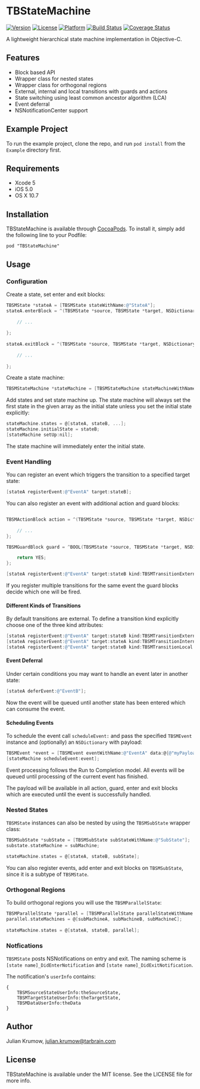 # TBStateMachine

[![Version](https://img.shields.io/cocoapods/v/TBStateMachine.svg?style=flat)](http://cocoadocs.org/docsets/TBStateMachine)
[![License](https://img.shields.io/cocoapods/l/TBStateMachine.svg?style=flat)](http://cocoadocs.org/docsets/TBStateMachine)
[![Platform](https://img.shields.io/cocoapods/p/TBStateMachine.svg?style=flat)](http://cocoadocs.org/docsets/TBStateMachine)
[![Build Status](https://img.shields.io/travis/tarbrain/TBStateMachine/master.svg?style=flat)](https://travis-ci.org/tarbrain/TBStateMachine)
[![Coverage Status](https://img.shields.io/coveralls/tarbrain/TBStateMachine/master.svg?style=flat)](https://coveralls.io/r/tarbrain/TBStateMachine)


A lightweight hierarchical state machine implementation in Objective-C.

## Features

* Block based API
* Wrapper class for nested states
* Wrapper class for orthogonal regions
* External, internal and local transitions with guards and actions
* State switching using least common ancestor algorithm (LCA)
* Event deferral
* NSNotificationCenter support

## Example Project

To run the example project, clone the repo, and run `pod install` from the `Example` directory first.

## Requirements

* Xcode 5
* iOS 5.0
* OS X 10.7

## Installation

TBStateMachine is available through [CocoaPods](http://cocoapods.org). To install
it, simply add the following line to your Podfile:

    pod "TBStateMachine"

## Usage

### Configuration

Create a state, set enter and exit blocks:

```objective-c
TBSMState *stateA = [TBSMState stateWithName:@"StateA"];
stateA.enterBlock = ^(TBSMState *source, TBSMState *target, NSDictionary *data) {
        
    // ...
       
};
    
stateA.exitBlock = ^(TBSMState *source, TBSMState *target, NSDictionary *data) {
        
    // ...
       
};
```

Create a state machine:

```objective-c
TBSMStateMachine *stateMachine = [TBSMStateMachine stateMachineWithName:@"Main"];
```

Add states and set state machine up. The state machine will always set the first state in the given array as the initial state unless you set the initial state explicitly:

```objective-c
stateMachine.states = @[stateA, stateB, ...];
stateMachine.initialState = stateB;
[stateMachine setUp:nil];
```

The state machine will immediately enter the initial state.

### Event Handling

You can register an event which triggers the transition to a specified target state:

```objective-c
[stateA registerEvent:@"EventA" target:stateB];
```

You can also register an event with additional action and guard blocks:

```objective-c

TBSMActionBlock action = ^(TBSMState *source, TBSMState *target, NSDictionary *data) {
                
    // ...
};

TBSMGuardBlock guard = ^BOOL(TBSMState *source, TBSMState *target, NSDictionary *data) {

    return YES;
};

[stateA registerEvent:@"EventA" target:stateB kind:TBSMTransitionExternal action:action guard:guard];
```

If you register multiple transitions for the same event the guard blocks decide which one will be fired.

#### Different Kinds of Transitions

By default transitions are external. To define a transition kind explicitly choose one of the three kind attributes:

```objective-c
[stateA registerEvent:@"EventA" target:stateB kind:TBSMTransitionExternal action:action guard:guard];
[stateA registerEvent:@"EventA" target:stateA kind:TBSMTransitionInternal action:action guard:guard];
[stateA registerEvent:@"EventA" target:stateB kind:TBSMTransitionLocal action:action guard:guard];
```

#### Event Deferral

Under certain conditions you may want to handle an event later in another state:

```objective-c
[stateA deferEvent:@"EventB"];
```
Now the event will be queued until another state has been entered which can consume the event.

#### Scheduling Events

To schedule the event call `scheduleEvent:` and pass the specified `TBSMEvent` instance and (optionally) an `NSDictionary` with payload:

```objective-c
TBSMEvent *event = [TBSMEvent eventWithName:@"EventA" data:@{@"myPayload":aPayloadObject}];
[stateMachine scheduleEvent:event];
```

Event processing follows the Run to Completion model. All events will be queued until processing of the current event has finished.

The payload will be available in all action, guard, enter and exit blocks which are executed until the event is successfully handled.

### Nested States

`TBSMState` instances can also be nested by using the `TBSMSubState` wrapper class:

```objective-c
TBSMSubState *subState = [TBSMSubState subStateWithName:@"SubState"];
substate.stateMachine = subMachine;

stateMachine.states = @[stateA, stateB, subState];
```

You can also register events, add enter and exit blocks on `TBSMSubState`, since it is a subtype of `TBSMState`.

### Orthogonal Regions

To build orthogonal regions you will use the `TBSMParallelState`:

```objective-c
TBSMParallelState *parallel = [TBSMParallelState parallelStateWithName:@"ParallelState"];
parallel.stateMachines = @[subMachineA, subMachineB, subMachineC];
    
stateMachine.states = @[stateA, stateB, parallel];
```

### Notfications

`TBSMState` posts NSNotifications on entry and exit. The naming scheme is `[state name]_DidEnterNotification` and `[state name]_DidExitNotification`.

The notification's `userInfo` contains:

```
{
    TBSMSourceStateUserInfo:theSourceState,
    TBSMTargetStateUserInfo:theTargetState,
    TBSMDataUserInfo:theData
}
```

## Author

Julian Krumow, julian.krumow@tarbrain.com

## License

TBStateMachine is available under the MIT license. See the LICENSE file for more info.
